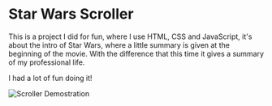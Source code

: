 # Star Wars Scroller

This is a project I did for fun, where I use HTML, CSS and JavaScript, it's about the intro of Star Wars, where a little summary is given at the beginning of the movie. With the difference that this time it gives a summary of my professional life.

I had a lot of fun doing it!

![Scroller Demostration](assets/images/gifProject.gif)